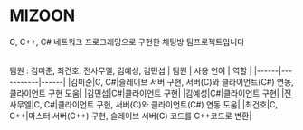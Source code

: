 # MIZOON
C, C++, C# 네트워크 프로그래밍으로 구현한 채팅방 팀프로젝트입니다
<br/><br/>

팀원 : 김미준, 최건호, 전사무엘, 김예성, 김민섭
| 팀원 | 사용 언어 | 역할 | 
|------|-----------|------|
|김미준|C, C#|슬레이브 서버 구현, 서버(C)와 클라이언트(C#) 연동, 클라이언트 구현 도움|
|김민섭|C#|클라이언트 구현|
|김예성|C#|클라이언트 구현|
|전사무엘|C, C#|클라이언트 구현, 서버(C)와 클라이언트(C#) 연동 도움|
|최건호|C, C++|마스터 서버(C++) 구현, 슬레이브 서버(C) 코드를 C++코드로 변환|
<br/><br/>

